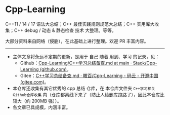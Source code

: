 # Cpp-Learning
C++11 / 14 / 17 语法大总结；C++ 最佳实践规则规范大总结；C++ 实用库大收集；C++ debug / 动态 & 静态检查 技术 大整理。等等。

大部分资料来自网络（侵删），在此基础上进行整理。欢迎 PR 丰富内容。

------

- 主体文章将~~永远~~不定期的更新，是用于 自己 随着 用到、学习 的记录，见：
  - Github：[Cpp-Learning/C++学习总结备查.md at main · Staok/Cpp-Learning (github.com)](https://github.com/Staok/Cpp-Learning/blob/main/C%2B%2B学习总结备查.md)。
  - Gitee：[C++学习总结备查.md · 瞰百/Cpp-Learning - 码云 - 开源中国 (gitee.com)](https://gitee.com/staok/Cpp-Learning/blob/main/C++学习总结备查.md)。
- 本仓库还收集有其它优秀的 cpp 总结 仓库，在 本仓库文件夹 `C++学习相关Github仓库收集` 内（仓库都离线下来了（防止人给删库跑路了），因此本仓库比较大（约 200MB 强））。
- 各文章已具规模，内涵丰富。

